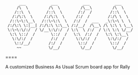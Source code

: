  
          ___           ___           ___           ___     
         /\  \         /\  \         /\__\         /\  \    
        /::\  \       /::\  \       /:/  /        /::\  \   
       /:/\:\  \     /:/\:\  \     /:/  /        /:/\ \  \  
      /::\~\:\__\   /::\~\:\  \   /:/  /  ___   _\:\~\ \  \ 
     /:/\:\ \:|__| /:/\:\ \:\__\ /:/__/  /\__\ /\ \:\ \ \__\
     \:\~\:\/:/  / \/__\:\/:/  / \:\  \ /:/  / \:\ \:\ \/__/
      \:\ \::/  /       \::/  /   \:\  /:/  /   \:\ \:\__\  
       \:\/:/  /        /:/  /     \:\/:/  /     \:\/:/  /  
        \::/__/        /:/  /       \::/  /       \::/  /   
         ~~            \/__/         \/__/         \/__/    
====

A customized Business As Usual Scrum board app for Rally
